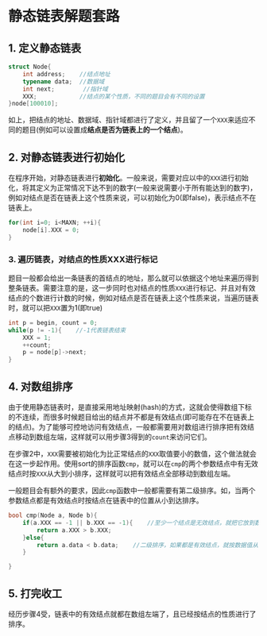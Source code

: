 # 静态链表解题套路

## 1. 定义静态链表

```cpp
struct Node{
    int address;    //结点地址
    typename data;  //数据域
    int next;        //指针域
    XXX;            //结点的某个性质，不同的题目会有不同的设置
}node[100010];
```

如上，把结点的地址、数据域、指针域都进行了定义，并且留了一个`XXX`来适应不同的题目(例如可以设置成**结点是否为链表上的一个结点**)。

## 2. 对静态链表进行初始化

在程序开始，对静态链表进行**初始化**。一般来说，需要对应以中的`XXX`进行初始化，将其定义为正常情况下达不到的数字(一般来说需要小于所有能达到的数字)，例如对结点是否在链表上这个性质来说，可以初始化为0(即false)，表示结点不在链表上。

```cpp
for(int i=0; i<MAXN; ++i){
    node[i].XXX = 0;
}
```

### 3. 遍历链表，对结点的性质XXX进行标记

题目一般都会给出一条链表的首结点的地址，那么就可以依据这个地址来遍历得到整条链表。需要注意的是，这一步同时也对结点的性质`XXX`进行标记、并且对有效结点的个数进行计数的时候，例如对结点是否在链表上这个性质来说，当遍历链表时，就可以把`XXX`置为1(即true)

```cpp
int p = begin, count = 0;
while(p != -1){    //-1代表链表结束
    XXX = 1;
    ++count;
    p = node[p]->next;
}
```

## 4. 对数组排序

由于使用静态链表时，是直接采用地址映射(hash)的方式，这就会使得数组下标的不连续，而很多时候题目给出的结点并不都是有效结点(即可能存在不在链表上的结点)。为了能够可控地访问有效结点，一般都需要用对数组进行排序把有效结点移动到数组左端，这样就可以用步骤3得到的`count`来访问它们。

在步骤2中，`XXX`需要被初始化为比正常结点的`XXX`取值要小的数值，这个做法就会在这一步起作用。使用sort的排序函数`cmp`，就可以在`cmp`的两个参数结点中有无效结点时按`XXX`从大到小排序，这样就可以把有效结点全部移动到数组左端。

一般题目会有额外的要求，因此`cmp`函数中一般都需要有第二级排序。如，当两个参数结点都是有效结点时按结点在链表中的位置从小到达排序。

```cpp
bool cmp(Node a, Node b){
    if(a.XXX == -1 || b.XXX == -1){    //至少一个结点是无效结点，就把它放到数组后面
        return a.XXX > b.XXX;
    }else{
        return a.data < b.data;    //二级排序，如果都是有效结点，就按数据值从小到大排序
    }

}
```

## 5. 打完收工

经历步骤4受，链表中的有效结点就都在数组左端了，且已经按结点的性质进行了排序。
